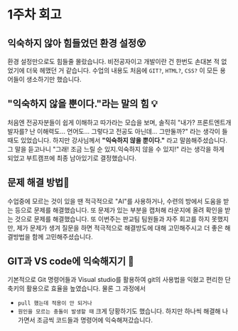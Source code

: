 # 1주차 회고

## 익숙하지 않아 힘들었던 환경 설정😵
 
 환경 설정만으로도 힘들줄 몰랐습니다. 
 비전공자이고 개발이란 건 한번도 손대본 적 없었기에 더욱 헤맸던 거 같습니다. 수업의 내용도 처음에 `GIT?`, `HTML?`, `CSS?` 이 모든 용어들이 생소하기만 했습니다.

## "익숙하지 않을 뿐이다."라는 말의 힘 💡

 처음엔 전공자분들이 쉽게 이해하고 따가라는 모습을 보며, 솔직히 "내가? 프론트엔트개발자를? 난 이해력도... 언어도... 그렇다고 전공도 아닌데... 그만둘까?" 라는 생각이 들때도 있었습니다. 하지만 강사님께서 **"익숙하지 않을 뿐이다."** 라고 말씀해주셨습니다. 
 그 말을 듣고나니 "그래! 조금 느릴 순 있지.익숙하지 않을 수 있지!" 라는 생각을 하게 되었고 부트캠프에 최종 남아있기로 결정했습니다.

 ## 문제 해결 방법🤖

수업중에 모르는 것이 있을 땐 적극적으로 "AI"를 사용하거나, 수련의 방에서 도움을 받는 등으로 문제를 해결했습니다. 또 문제가 있는 부분을 캡처해 라운지에 올려 확인을 받는 것으로 문제를 해결했습니다. 
또 이번주는 판교팀 팀원들과 자주 회고를 하지 못했지만, 제가 문제가 생겨 질문을 하면 적극적으로 해결방도에 대해 고민해주시고 더 좋은 해결방법을 함께 고민해주셨습니다. 

## GIT과 VS code에 익숙해지기 🔧

 기본적으로 Git 명령어들과 Visual studio를 활용하여 git의 사용법을 익혔고 편리한 단축키의 활용으로 효율을 높였습니다.
 물론 그 과정에서 
 - `pull 했는데 적용이 안 되거나`
- `원인을 모르는 충돌이 발생할 때`
 크게 당황하기도 했습니다. 
 하지만 하나씩 해결해 나가면서 조금씩 코드들과 명령어에 익숙해져갔습니다. 